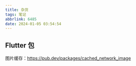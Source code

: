 ```yaml
---
title: 杂货
tags: 笔记
abbrlink: 6485
date: 2024-01-05 03:54:54
---
```


## Flutter 包

图片缓存：https://pub.dev/packages/cached_network_image